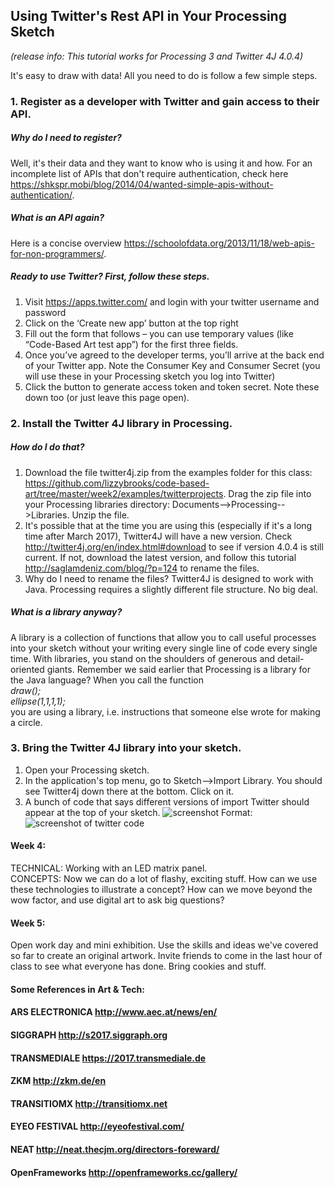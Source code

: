 ## Using Twitter's Rest API in Your Processing Sketch

*(release info: This tutorial works for Processing 3 and Twitter 4J 4.0.4)*


It's easy to draw with data! All you need to do is follow a few simple steps.

### 1. Register as a developer with Twitter and gain access to their API.
##### Why do I need to register? 
Well, it's their data and they want to know who is using it and how. For an incomplete list of APIs that don't require authentication, check here https://shkspr.mobi/blog/2014/04/wanted-simple-apis-without-authentication/.

##### What is an API again? 
Here is a concise overview https://schoolofdata.org/2013/11/18/web-apis-for-non-programmers/.

##### Ready to use Twitter? First, follow these steps. 

1. Visit https://apps.twitter.com/ and login with your twitter username and password
2. Click on the ‘Create new app’ button at the top right
3. Fill out the form that follows – you can use temporary values (like “Code-Based Art test app”) for the first three fields.
4. Once you’ve agreed to the developer terms, you’ll arrive at the back end of your Twitter app. Note the Consumer Key and Consumer Secret (you will use these in your Processing sketch you log into Twitter)
5. Click the button to generate access token and token secret. Note these down too (or just leave this page open).

### 2. Install the Twitter 4J library in Processing. 
##### How do I do that? 

1. Download the file twitter4j.zip from the examples folder for this class: https://github.com/lizzybrooks/code-based-art/tree/master/week2/examples/twitterprojects. Drag the zip file into your Processing libraries directory: Documents-->Processing-->Libraries. Unzip the file. 
2. It's possible that at the time you are using this (especially if it's a long time after March 2017), Twitter4J will have a new version. Check http://twitter4j.org/en/index.html#download to see if version 4.0.4 is still current. If not, download the latest version, and follow this tutorial http://saglamdeniz.com/blog/?p=124 to rename the files.
3. Why do I need to rename the files? Twitter4J is designed to work with Java. Processing requires a slightly different file structure. No big deal.

##### What is a library anyway? <br>
A library is a collection of functions that allow you to call useful processes into your sketch without your writing every single line of code every single time. With libraries, you stand on the shoulders of generous and detail-oriented giants. Remember we said earlier that Processing is a library for the Java language? When you call the function <br>
*draw();<br>
ellipse(1,1,1,1);* <br>
you are using a library, i.e. instructions that someone else wrote for making a circle.


### 3. Bring the Twitter 4J library into your sketch. 
1. Open your Processing sketch.
2. In the application's top menu, go to Sketch-->Import Library. You should see Twitter4j down there at the bottom. Click on it.
3. A bunch of code that says different versions of import Twitter should appear at the top of your sketch. 
![screenshot](https://github.com/lizzybrooks/code-based-art/blob/master/week2/tutorials/images/Screen%20Shot%202017-03-24%20at%202.24.09%20PM.png)
Format: ![screenshot of twitter code](url)

#### Week 4: 
TECHNICAL: Working with an LED matrix panel.  <br>CONCEPTS: Now we can do a lot of flashy, exciting stuff. How can we use these technologies to illustrate a concept? How can we move beyond the wow factor, and use digital art to ask big questions?

#### Week 5:
Open work day and mini exhibition. Use the skills and ideas we've covered so far to create an original artwork. Invite friends to come in the last hour of class to see what everyone has done. Bring cookies and stuff. 

#### Some References in Art & Tech:
#### ARS ELECTRONICA http://www.aec.at/news/en/
#### SIGGRAPH http://s2017.siggraph.org
#### TRANSMEDIALE https://2017.transmediale.de
#### ZKM http://zkm.de/en
#### TRANSITIOMX http://transitiomx.net
#### EYEO FESTIVAL http://eyeofestival.com/
#### NEAT http://neat.thecjm.org/directors-foreward/
#### OpenFrameworks http://openframeworks.cc/gallery/

